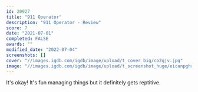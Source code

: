 ```yaml
---
id: 20927
title: "911 Operator"
description: "911 Operator - Review"
score: 7
date: "2021-07-01"
completed: FALSE
awards: ""
modified_date: "2022-07-04"
screenshots: []
cover: "//images.igdb.com/igdb/image/upload/t_cover_big/co2gjv.jpg"
image: "//images.igdb.com/igdb/image/upload/t_screenshot_huge/eicanpghrups6wq7u5wp.jpg"
---
```

It's okay! It's fun managing things but it definitely gets reptitive.